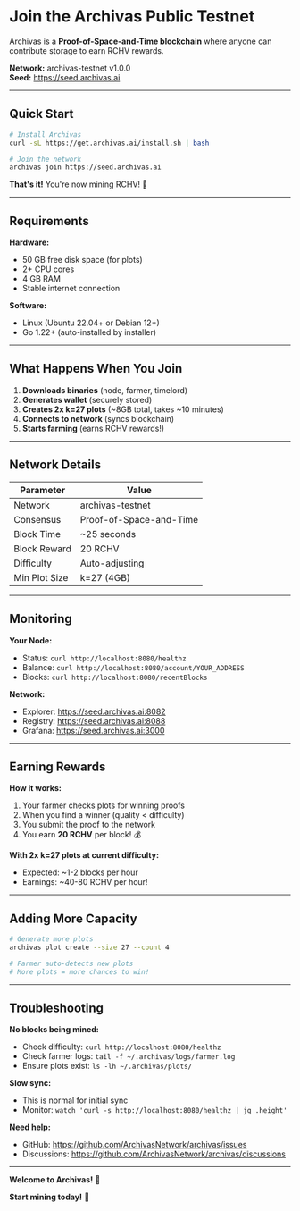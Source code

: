 # Join the Archivas Public Testnet

Archivas is a **Proof-of-Space-and-Time blockchain** where anyone can contribute storage to earn RCHV rewards.

**Network:** archivas-testnet v1.0.0  
**Seed:** https://seed.archivas.ai  

---

## Quick Start

```bash
# Install Archivas
curl -sL https://get.archivas.ai/install.sh | bash

# Join the network
archivas join https://seed.archivas.ai
```

**That's it!** You're now mining RCHV! 🌾

---

## Requirements

**Hardware:**
- 50 GB free disk space (for plots)
- 2+ CPU cores
- 4 GB RAM
- Stable internet connection

**Software:**
- Linux (Ubuntu 22.04+ or Debian 12+)
- Go 1.22+ (auto-installed by installer)

---

## What Happens When You Join

1. **Downloads binaries** (node, farmer, timelord)
2. **Generates wallet** (securely stored)
3. **Creates 2x k=27 plots** (~8GB total, takes ~10 minutes)
4. **Connects to network** (syncs blockchain)
5. **Starts farming** (earns RCHV rewards!)

---

## Network Details

| Parameter | Value |
|-----------|-------|
| Network | archivas-testnet |
| Consensus | Proof-of-Space-and-Time |
| Block Time | ~25 seconds |
| Block Reward | 20 RCHV |
| Difficulty | Auto-adjusting |
| Min Plot Size | k=27 (4GB) |

---

## Monitoring

**Your Node:**
- Status: `curl http://localhost:8080/healthz`
- Balance: `curl http://localhost:8080/account/YOUR_ADDRESS`
- Blocks: `curl http://localhost:8080/recentBlocks`

**Network:**
- Explorer: https://seed.archivas.ai:8082
- Registry: https://seed.archivas.ai:8088
- Grafana: https://seed.archivas.ai:3000

---

## Earning Rewards

**How it works:**
1. Your farmer checks plots for winning proofs
2. When you find a winner (quality < difficulty)
3. You submit the proof to the network
4. You earn **20 RCHV** per block! 💰

**With 2x k=27 plots at current difficulty:**
- Expected: ~1-2 blocks per hour
- Earnings: ~40-80 RCHV per hour!

---

## Adding More Capacity

```bash
# Generate more plots
archivas plot create --size 27 --count 4

# Farmer auto-detects new plots
# More plots = more chances to win!
```

---

## Troubleshooting

**No blocks being mined:**
- Check difficulty: `curl http://localhost:8080/healthz`
- Check farmer logs: `tail -f ~/.archivas/logs/farmer.log`
- Ensure plots exist: `ls -lh ~/.archivas/plots/`

**Slow sync:**
- This is normal for initial sync
- Monitor: `watch 'curl -s http://localhost:8080/healthz | jq .height'`

**Need help:**
- GitHub: https://github.com/ArchivasNetwork/archivas/issues
- Discussions: https://github.com/ArchivasNetwork/archivas/discussions

---

**Welcome to Archivas!** 🌾

**Start mining today!** 💎

